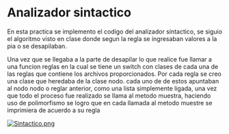 # Analizador sintactico #
En esta practica se implemento el codigo del analizador sintactico, se siguio el algoritmo visto en clase donde segun la regla se ingresaban
valores a la pia o se desapilaban.

Una vez que se llegaba a la parte de desapilar lo que realice fue llamar a una funcion reglas en la cual se tiene un switch
con clases de cada una de las reglas que contiene los archivos proporcionados. 
Por cada regla se creo una clase que heredaba de la clase nodo. cada uno de de estos apuntaban al nodo nodo o reglar anterior, como una lista simplemente
ligada, una vez que todo el proceso fue realizado se llama al metodo muestra, haciendo uso de polimorfismo se logro que en cada llamada al metodo muestre 
se imprimiera de acuerdo a su regla

[![Sintactico.png](https://i.postimg.cc/RVccTqNK/Sintactico.png)](https://postimg.cc/F7HdrrbH)
